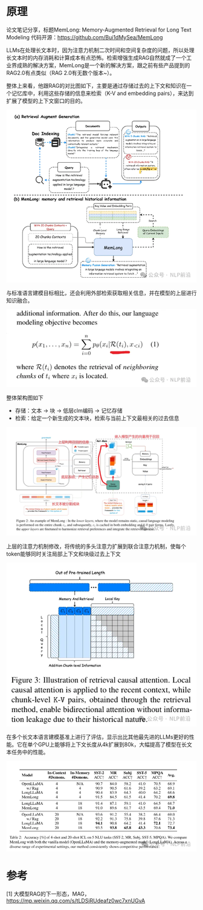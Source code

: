 # 原理

论文笔记分享，标题MemLong: Memory-Augmented Retrieval for Long Text Modeling 代码开源：https://github.com/Bui1dMySea/MemLong

LLMs在处理长文本时，因为注意力机制二次时间和空间复杂度的问题，所以处理长文本时的内存消耗和计算成本有点恐怖。检索增强生成RAG自然就成了一个工业界成熟的解决方案，MemLong是一个新的解决方案，跟之前有些产品提到的RAG2.0有点类似（RAG 2.0有无数个版本~）。

整体上来看，他跟RAG的对比图如下，主要是通过存储过去的上下文和知识在一个记忆库中，利用这些存储的信息来检索（K-V and embedding pairs），来达到扩展了模型的上下文窗口的目的。

![](.01_MAG_images/架构图.png)

与标准语言建模目标相比，还会利用外部检索获取相关信息，并在模型的上层进行知识融合。

![](.01_MAG_images/公式.png)

整体架构图如下

- 存储：文本 -> 块 -> 低层clm编码 -> 记忆存储
- 检索：给定一个新生成的文本块，检索与当前上下文最相关的过去信息

![](.01_MAG_images/整体架构.png)

上层的注意力机制修改，将传统的多头注意力扩展到联合注意力机制，使每个token能够同时关注局部上下文和块级过去上下文

![](.01_MAG_images/注意力机制.png)

在多个长文本语言建模基准上进行了评估，显示出比其他最先进的LLMs更好的性能。它在单个GPU上能够将上下文长度从4k扩展到80k，大幅提高了模型在长文本任务中的性能。

![](.01_MAG_images/性能.png)

# 参考

[1] 大模型RAG的下一形态，MAG，https://mp.weixin.qq.com/s/tLDSjRUdeafz0wc7xnUGvA
